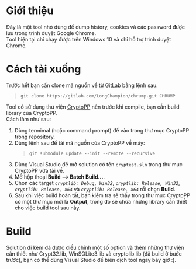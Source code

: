# Giới thiệu
Đây là một tool nhỏ dùng để dump history, cookies và các password được lưu trong trình duyệt Google Chrome.  
Tool hiện tại chỉ chạy được trên Windows 10 và chỉ hỗ trợ trình duyệt Chrome.

# Cách tải xuống
Trước hết bạn cần clone mã nguồn về từ [GitLab](https://gitlab.com/) bằng lệnh sau:
> `git clone https://gitlab.com/LongChampion/chrump.git CHRUMP`

Tool có sử dụng thư viện [CryptoPP](https://github.com/weidai11/cryptopp) nên trước khi compile, bạn cần build library của CryptoPP.  
Cách làm như sau:  
1. Dùng termimal (hoặc command prompt) để vào trong thư mục CryptoPP trong repository.
2. Dùng lệnh sau để tải mã nguồn của CryptoPP về máy:
    > `git submodule update --init --remote --recursive`
3. Dùng Visual Studio để mở solution có tên `cryptest.sln` trong thư mục CryptoPP vừa tải về.
4. Mở hộp thoại **Build --> Batch Build...**.
5. Chọn các target *`cryptlib: Debug, Win32`*, *`cryptlib: Release, Win32`*, *`cryptlib: Release, x64`* và *`cryptlib: Release, x64`* rồi chọn **Build**.
6. Sau khi việc build hoàn tất, bạn kiểm tra sẽ thấy trong thư mục CryptoPP có một thư mục mới là **Output**, trong đó sẽ chứa những library cần thiết cho việc build tool sau này.

# Build
Solution đi kèm đã được điều chỉnh một số option và thêm những thư viện cần thiết như Crypt32.lib, WinSQLite3.lib và cryptolib.lib (đã build ở bước trước), bạn có thể dùng Visual Studio để biên dịch tool ngay bây giờ :).
